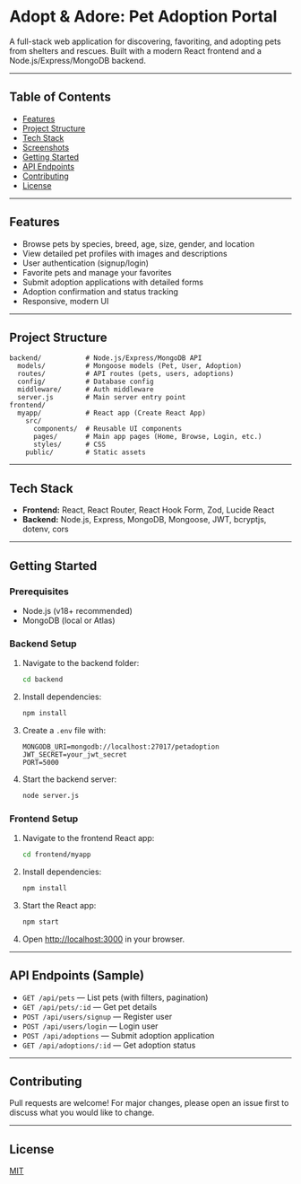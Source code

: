 # Adopt & Adore: Pet Adoption Portal

A full-stack web application for discovering, favoriting, and adopting pets from shelters and rescues. Built with a modern React frontend and a Node.js/Express/MongoDB backend.

---

## Table of Contents
- [Features](#features)
- [Project Structure](#project-structure)
- [Tech Stack](#tech-stack)
- [Screenshots](#screenshots)
- [Getting Started](#getting-started)
- [API Endpoints](#api-endpoints)
- [Contributing](#contributing)
- [License](#license)

---

## Features
- Browse pets by species, breed, age, size, gender, and location
- View detailed pet profiles with images and descriptions
- User authentication (signup/login)
- Favorite pets and manage your favorites
- Submit adoption applications with detailed forms
- Adoption confirmation and status tracking
- Responsive, modern UI

---

## Project Structure
```
backend/           # Node.js/Express/MongoDB API
  models/          # Mongoose models (Pet, User, Adoption)
  routes/          # API routes (pets, users, adoptions)
  config/          # Database config
  middleware/      # Auth middleware
  server.js        # Main server entry point
frontend/
  myapp/           # React app (Create React App)
    src/
      components/  # Reusable UI components
      pages/       # Main app pages (Home, Browse, Login, etc.)
      styles/      # CSS
    public/        # Static assets
```

---

## Tech Stack
- **Frontend:** React, React Router, React Hook Form, Zod, Lucide React
- **Backend:** Node.js, Express, MongoDB, Mongoose, JWT, bcryptjs, dotenv, cors

---

## Getting Started

### Prerequisites
- Node.js (v18+ recommended)
- MongoDB (local or Atlas)

### Backend Setup
1. Navigate to the backend folder:
   ```sh
   cd backend
   ```
2. Install dependencies:
   ```sh
   npm install
   ```
3. Create a `.env` file with:
   ```env
   MONGODB_URI=mongodb://localhost:27017/petadoption
   JWT_SECRET=your_jwt_secret
   PORT=5000
   ```
4. Start the backend server:
   ```sh
   node server.js
   ```

### Frontend Setup
1. Navigate to the frontend React app:
   ```sh
   cd frontend/myapp
   ```
2. Install dependencies:
   ```sh
   npm install
   ```
3. Start the React app:
   ```sh
   npm start
   ```
4. Open [http://localhost:3000](http://localhost:3000) in your browser.

---

## API Endpoints (Sample)
- `GET /api/pets` — List pets (with filters, pagination)
- `GET /api/pets/:id` — Get pet details
- `POST /api/users/signup` — Register user
- `POST /api/users/login` — Login user
- `POST /api/adoptions` — Submit adoption application
- `GET /api/adoptions/:id` — Get adoption status

---

## Contributing
Pull requests are welcome! For major changes, please open an issue first to discuss what you would like to change.

---

## License
[MIT](LICENSE)
